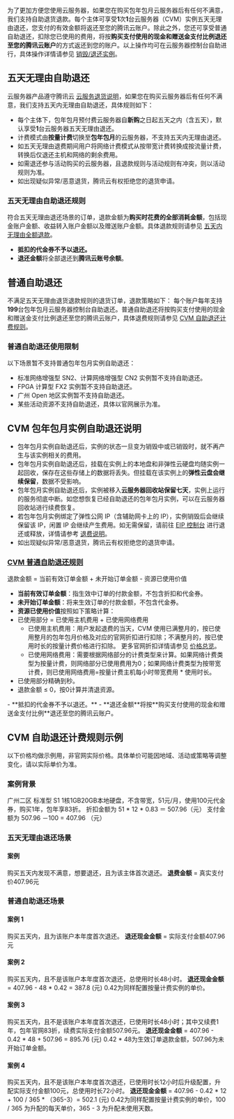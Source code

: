 为了更加方便您使用云服务器，如果您在购买包年包月云服务器后有任何不满意，我们支持自助退货退款。每个主体可享受**1**次**1**台云服务器（CVM）实例五天无理由退还，您支付的有效金额将返还至您的腾讯云账户。除此之外，您还可享受普通自助退还，扣除您已使用的费用，将按**购买支付使用的现金和赠送金支付比例退还至您的腾讯云账户**的方式返还到您的账户。以上操作均可在云服务器控制台自助进行，具体操作详情请参见 [销毁/退还实例](https://cloud.tencent.com/document/product/213/4930)。

## 五天无理由自助退还
云服务器产品遵守腾讯云 [云服务退货说明](https://cloud.tencent.com/document/product/555/7440)，如果您在购买云服务器后有任何不满意，我们支持五天内无理由自助退还，具体规则如下：
- 每个主体下，包年包月预付费云服务器自**新购**之日起五天之内（含五天），默认享受**1**台云服务器五天无理由退还。
- 计费模式由**按量计费**切换至**包年包月**的云服务器，不支持五天内无理由退还。
- 如五天无理由退费期间用户将网络计费模式从按带宽计费转换成按流量计费，转换后仅退还主机和网络的剩余费用。
- 如需退还参与活动购买的云服务器，且退款规则与活动规则有冲突，则以活动规则为准。
- 如出现疑似异常/恶意退货，腾讯云有权拒绝您的退货申请。

### 五天无理由自助退还规则

符合五天无理由退还场景的订单，退款金额为**购买时花费的全部消耗金额**，包括现金账户金额、收益转入账户金额以及赠送账户金额。具体退款规则请参见 [五天内无理由全额退款](https://cloud.tencent.com/document/product/555/7440#.E4.BA.94.E5.A4.A9.E5.86.85.E6.97.A0.E7.90.86.E7.94.B1.E5.85.A8.E9.A2.9D.E9.80.80.E6.AC.BE)。
<dx-alert infotype="notice" title="">
- **抵扣的代金券不予以退还。**
- **退还金额**将全部退还到**腾讯云账号余额**。
</dx-alert>



## 普通自助退还

不满足五天无理由退货退款规则的退货订单，退款策略如下：
每个账户每年支持**199**台包年包月云服务器控制台自助退还。普通自助退还将按购买支付使用的现金和赠送金支付比例退还至您的腾讯云账户，具体退费规则请参见 [CVM 自助退还计费规则](#jump)。

### 普通自助退还使用限制

以下场景暂不支持普通包年包月实例自助退还：
- 标准网络增强型 SN2、计算网络增强型 CN2 实例暂不支持自助退还。
- FPGA 计算型 FX2 实例暂不支持自助退还。
- 广州 Open 地区实例暂不支持自助退还。
- 某些活动资源不支持自助退还，具体以官网展示为准。

## CVM 包年包月实例自助退还说明

- 包年包月实例自助退还后，实例的状态一旦变为销毁中或已销毁时，就不再产生与该实例相关的费用。
- 包年包月实例自助退还后，挂载在实例上的本地盘和非弹性云硬盘均随实例一起回收，保存在这些存储上的数据将丢失。但挂载在该实例上的**弹性云盘会继续保留**，数据不受影响。
- 包年包月实例自助退还后，实例被移入**云服务器回收站保留七天**，实例上运行的服务彻底中断。如您想恢复已经自助退还的包年包月实例，可以在云服务器回收站进行续费恢复。
- 若包年包月实例绑定了弹性公网 IP（含辅助网卡上的 IP），实例销毁后会继续保留该 IP，闲置 IP 会继续产生费用。如无需保留，请前往 [EIP 控制台](https://console.cloud.tencent.com/cvm/eip) 进行退还或释放，详情请参考 [退费说明](https://cloud.tencent.com/document/product/1199/44366)。
- 如出现疑似异常/恶意退货，腾讯云有权拒绝您的退货申请。

### [CVM 普通自助退还规则](id:jump)

退款金额 = 当前有效订单金额 + 未开始订单金额 - 资源已使用价值
- **当前有效订单金额**：指生效中订单的付款金额，不包含折扣和代金券。
- **未开始订单金额**：将来生效订单的付款金额，不包含代金券。
- **资源已使用价值**按照如下策略计算：
 - 已使用部分 = 已使用主机费用 + 已使用网络费用
     - 已使用主机费用：用户发起退费的当天，CVM 使用已满整月的，按已使用整月的包年包月价格及对应的官网折扣进行扣除；不满整月的，按已使用时长的按量计费价格进行扣除。
     更多官网折扣详情请参见 [价格总览](https://cloud.tencent.com/document/product/213/2176)。
     - 已使用网络费用：需要根据网络部分的计费类型来计算。如果网络计费类型为按量计费，则网络部分已使用费用为0；如果网络计费类型为按带宽计费，则已使用网络费用=按量计费主机每小时带宽费用 \* 使用时长。
 - 已使用部分精确到秒。
- 退款金额 ≤ 0，按0计算并清退资源。

<dx-alert infotype="notice" title="">
 - **抵扣的代金券不予以退还。**
 - **退还金额**将按**购买支付使用的现金和赠送金支付比例**退还至您的腾讯云账户。
</dx-alert>



## CVM 自助退还计费规则示例

<dx-alert infotype="notice" title="">
以下价格均做示例用，非官网实际价格。具体单价可能因地域、活动或策略等调整变化，请以实际单价为准。
</dx-alert>

### 案例背景

广州二区 标准型 S1 1核1GB20GB本地硬盘，不含带宽，51元/月，使用100元代金券，购买1年，包年享83折。
折扣金额为 51 \* 12 \* 0.83 ＝ 507.96（元）
支付金额为  507.96 －100 = 407.96 （元）

### 五天无理由退还场景

#### 案例

购买五天内发现不满意，想要退还，且为该主体首次退还。
**退费金额** = 真实支付价407.96元

### 普通自助退还场景

#### 案例 1

购买五天内，且为该账户本年度首次退还。
**退还现金金额** = 实际支付金额407.96元

#### 案例 2

购买五天内，且不是该账户本年度首次退还，总使用时长48小时。
**退还现金金额** = 407.96 - 48 \* 0.42 = 387.8 (元)
<dx-alert infotype="explain" title="">
0.42为同样配置按量计费实例的单价。
</dx-alert>



#### 案例 3

购买五天内，且不是该账户本年度首次退还，已使用时长48小时；其中又续费1年，包年官网83折，续费实际支付金额507.96元。
**退还现金金额** = 407.96 - 0.42 \* 48 + 507.96 = 895.76 (元)
<dx-alert infotype="explain" title="">
 0.42 \* 48为生效订单退款金额，507.96为未开始订单金额。
</dx-alert>



#### 案例 4

购买五天内，且不是该账户本年度首次退还，已使用时长12小时后升级配置，升配实际支付金额100元，总使用时长72小时。
**退还现金金额** = 407.96 - 0.42 \* 12 + 100 / 365 \* （365-3）= 502.1 (元)
<dx-alert infotype="explain" title="">
 0.42为同样配置按量计费实例的单价，100 / 365 为升配的每天单价，365 - 3 为升配未使用天数。
</dx-alert>



